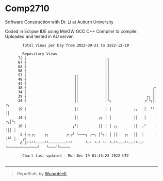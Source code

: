 # Comp2710
Software Construction with Dr. Li at Auburn University

Coded in Eclipse IDE using MinGW GCC C++ Compiler to compile.
Uploaded and tested in AU server.

```
        Total Views per Day from 2022-09-21 to 2022-12-19

        Repository Views
      72 ┼                                    ╭╮
      67 ┤                                    ││
      62 ┤                                    ││
      58 ┤                                    ││
      53 ┤                      ╭╮            ││
      48 ┤                      ││            ││
      43 ┤                      ││            ││
      38 ┤                      ││            ││                    ╭╮
      34 ┤                      ││            ││                    ││
      29 ┤                      ││            ││                 ╭╮ ││
      24 ┤                      ││            │╰╮               ╭╯╰╮││                ╭╮
      19 ┤                      ││            │ │          ╭╮   │  ╰╯│                ││
      14 ┤                      ││         ╭╮ │ │          ││   │    │              ╭╮│╰╮
      10 ┤                     ╭╯│         ││ │ │ ╭╮       ││  ╭╯    │              │││ │
       5 ┤╭╮╭╮    ╭╮        ╭╮╭╯ ╰───╮ ╭─╮ │╰╮│ │ ││   ╭╮  ││  │     │              │╰╯ │   ╭╮
       0 ┼╯╰╯╰────╯╰────────╯╰╯      ╰─╯ ╰─╯ ╰╯ ╰─╯╰───╯╰──╯╰──╯     ╰──────────────╯   ╰───╯╰─────

        Chart last updated - Mon Dec 19 01:15:23 2022 UTC
        
```

---

> RepoStats by [Wumphlett](https://github.com/Wumphlett)
